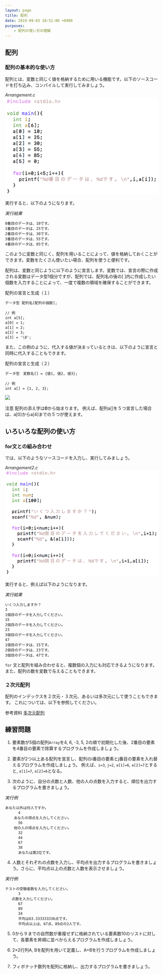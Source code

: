 ```yaml
---
layout: page
title: 配列
date: 2019-09-03 18:51:00 +0900
purposes:
    - 配列の使い方の理解
---
```


配列
--------------

### 配列の基本的な使い方

配列とは、変数と同じく値を格納するために用いる機能です。以下のソースコードを打ち込み、コンパイルして実行してみましょう。

*Arrangement.c*<br>
![](./pic/Arrangement.png)

実行すると、以下のようになります。

*実行結果*

    0番目のデータは、10です。
    1番目のデータは、25です。
    2番目のデータは、30です。
    3番目のデータは、55です。
    4番目のデータは、85です。

このように変数と同じく、配列を用いることによって、値を格納しておくことができます。変数をたくさん使いたい場合、配列を使うと便利です。

配列は、変数と同じように以下のように宣言します。変数では、宣言の際に作成される変数はデータ型1個分ですが、配列では、配列名の後の[ ]内に作成したい個数を入力することによって、一度で複数の領域を確保することができます。


配列の宣言と生成（１）

    データ型 配列名[配列の個数];
    
    // 例
    int a[5];
    a[0] = 1;
    a[1] = 2;
    a[2] = 3;
    a[3] = '\0';

また、この例のように、代入する値が決まっているときは、以下のように宣言と同時に代入することもできます。

配列の宣言と生成（２）

    データ型　変数名[] = {値1, 値2, 値3};

    // 例
    int a[] = {1, 2, 3};


![](./pic/array01.png)

注意
配列の添え字は**0**から始まります。
例えば、配列a[]を５つ宣言した場合は、a[0]からa[4]までの５つが使えます。


いろいろな配列の使い方
----------------------


### for文との組み合わせ

では、以下のようなソースコードを入力し、実行してみましょう。

*Arrangement2.c*<br>
![](./pic/Arrangement2.png)

実行すると、例えば以下のようになります。

*実行結果*

    いくつ入力しますか？
    3
    1個目のデータを入力してください。
    15
    2個目のデータを入力してください。
    23
    3個目のデータを入力してください。
    47
    1個目のデータは、15です。
    2個目のデータは、23です。
    3個目のデータは、47です。

`for` 文と配列を組み合わせると、複数個の入力にも対応できるようになります。
また、配列の数を変数で与えることもできます。


### ２次元配列

配列のインデックスを２次元・３次元、あるいは多次元にして使うこともできます。
これについては、以下を参照してください。

<span class="label label-info">参考資料</span> [多次元配列](./multidimensional_c_array.html)

練習問題
--------
1. 要素数が5個の配列<code>Array</code>を4, 6, -3, 5, 2の順で初期化した後、2番目の要素を4番目の要素で除算するプログラムを作成しましょう。

2.  要素が2つ以上ある配列を宣言し、配列のi番目の要素とj番目の要素を入れ替えるプログラムを作成しましょう。
例えば、<code>i=3</code>, <code>j=2</code>, <code>a[1]=6</code>, <code>a[2]=7</code>とすると, <code>a[1]=7</code>, <code>a[2]=6</code>となる。

3.  次のように、自分の点数と人数、他の人の点数を入力すると、順位を出力するプログラムを書きましょう。
<p><em>実行例</em></p>
<div class="highlight"><pre><code class="language-" data-lang="">あなた以外は何人ですか。
      4
    あなたの得点を入力してください。
      56
    他の人の得点を入力してください。
      32
      44
      67
      38
      あなたは第2位です。
</code></pre></div>

4.  人数とそれぞれの点数を入力し、平均点を出力するプログラムを書きましょう。さらに、平均点以上の点数と人数を表示させましょう。
<p><em>実行例</em></p>
<div class="highlight"><pre><code class="language-" data-lang="">テストの受験者数を入力してください。
      3
   点数を入力してください。
      67
      89
      34
      平均は63.333333336点です。
      平均点以上は、67点、89点の2人です。
</code></pre></div>

5.  0から９までの自然数が重複せずに格納されている要素数10のリストに対して、各要素を昇順に並べからえるプログラムを作成しましょう。

6.  2×2行列A, Bを配列を用いて定義し、A+Bを行うプログラムを作成しましょう。

7.  フィボナッチ数列を配列に格納し、出力するプログラムを書きましょう。


